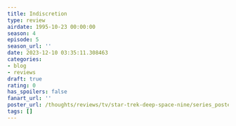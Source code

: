 ```yaml
---
title: Indiscretion
type: review
airdate: 1995-10-23 00:00:00
season: 4
episode: 5
season_url: ''
date: 2023-12-10 03:35:11.308463
categories:
- blog
- reviews
draft: true
rating: 0
has_spoilers: false
fanart_url: ''
poster_url: /thoughts/reviews/tv/star-trek-deep-space-nine/series_poster.jpg
tags: []
---
```


